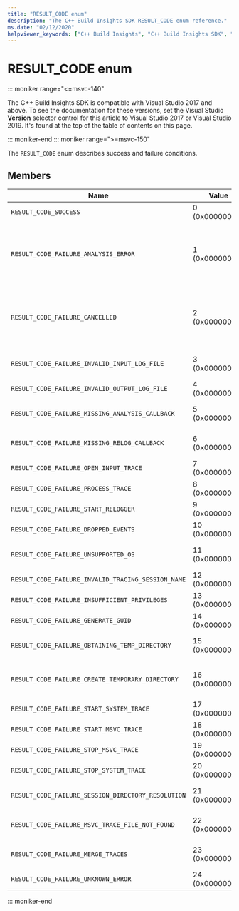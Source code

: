 ```yaml
---
title: "RESULT_CODE enum"
description: "The C++ Build Insights SDK RESULT_CODE enum reference."
ms.date: "02/12/2020"
helpviewer_keywords: ["C++ Build Insights", "C++ Build Insights SDK", "RESULT_CODE", "throughput analysis", "build time analysis", "vcperf.exe"]
---
```

# RESULT_CODE enum

::: moniker range="<=msvc-140"

The C++ Build Insights SDK is compatible with Visual Studio 2017 and above. To see the documentation for these versions, set the Visual Studio **Version** selector control for this article to Visual Studio 2017 or Visual Studio 2019. It's found at the top of the table of contents on this page.

::: moniker-end
::: moniker range=">=msvc-150"

The `RESULT_CODE` enum describes success and failure conditions.

## Members

| Name | Value | Description |
|--|--|--|
| `RESULT_CODE_SUCCESS` | 0 (0x00000000) | The operation was successful. |
| `RESULT_CODE_FAILURE_ANALYSIS_ERROR` | 1 (0x00000001) | One of your callback functions in [ANALYSIS_DESCRIPTOR](analysis-descriptor-struct.md) or [RELOG_DESCRIPTOR](relog-descriptor-struct.md) returned the `CALLBACK_CODE_ANALYSIS_FAILURE` value. This value is a member of the [CALLBACK_CODE](callback-code-enum.md) enum. |
| `RESULT_CODE_FAILURE_CANCELLED` | 2 (0x00000002) | One of your callback functions in [ANALYSIS_DESCRIPTOR](analysis-descriptor-struct.md) or [RELOG_DESCRIPTOR](relog-descriptor-struct.md) returned the `CALLBACK_CODE_ANALYSIS_CANCEL` value. This value is a member of the [CALLBACK_CODE](callback-code-enum.md) enum. |
| `RESULT_CODE_FAILURE_INVALID_INPUT_LOG_FILE` | 3 (0x00000003) | The input Event Tracing for Windows (ETW) trace specified is invalid. |
| `RESULT_CODE_FAILURE_INVALID_OUTPUT_LOG_FILE` | 4 (0x00000004) | The output ETW trace specified is invalid. |
| `RESULT_CODE_FAILURE_MISSING_ANALYSIS_CALLBACK` | 5 (0x00000005) | The [ANALYSIS_CALLBACKS](analysis-callbacks-struct.md) structure was not initialized correctly. |
| `RESULT_CODE_FAILURE_MISSING_RELOG_CALLBACK` | 6 (0x00000006) | The [RELOG_CALLBACKS](relog-callbacks-struct.md) structure was not initialized correctly. |
| `RESULT_CODE_FAILURE_OPEN_INPUT_TRACE` | 7 (0x00000007) | Failed to open the input ETW trace. |
| `RESULT_CODE_FAILURE_PROCESS_TRACE` | 8 (0x00000008) | An error occurred while processing the input ETW trace. |
| `RESULT_CODE_FAILURE_START_RELOGGER` | 9 (0x00000009) | An error occurred when trying to start the relogging session. |
| `RESULT_CODE_FAILURE_DROPPED_EVENTS` | 10 (0x0000000A) | The input ETW trace is missing important events. |
| `RESULT_CODE_FAILURE_UNSUPPORTED_OS` | 11 (0x0000000B) | You are using C++ Build Insights on an unsupported version of Windows. |
| `RESULT_CODE_FAILURE_INVALID_TRACING_SESSION_NAME` | 12 (0x0000000C) | The provided session name is invalid. |
| `RESULT_CODE_FAILURE_INSUFFICIENT_PRIVILEGES` | 13 (0x0000000D) | This operation requires administrator privileges. |
| `RESULT_CODE_FAILURE_GENERATE_GUID` | 14 (0x0000000E) | An error occurred while generating a GUID. |
| `RESULT_CODE_FAILURE_OBTAINING_TEMP_DIRECTORY` | 15 (0x0000000F) | An error occurred while trying to determine the temporary directory path. |
| `RESULT_CODE_FAILURE_CREATE_TEMPORARY_DIRECTORY` | 16 (0x00000010) | An error occurred while trying to create a temporary directory for the tracing session being started. |
| `RESULT_CODE_FAILURE_START_SYSTEM_TRACE` | 17 (0x00000011) | An error occurred when trying to start the system trace. |
| `RESULT_CODE_FAILURE_START_MSVC_TRACE` | 18 (0x00000012) | An error occurred when trying to start the MSVC trace. |
| `RESULT_CODE_FAILURE_STOP_MSVC_TRACE` | 19 (0x00000013) | An error occurred when trying to stop the MSVC trace. |
| `RESULT_CODE_FAILURE_STOP_SYSTEM_TRACE` | 20 (0x00000014) | An error occurred when trying to start the system trace. |
| `RESULT_CODE_FAILURE_SESSION_DIRECTORY_RESOLUTION` | 21 (0x00000015) | A trace was stopped but the tracing session's temporary directory cannot be found. |
| `RESULT_CODE_FAILURE_MSVC_TRACE_FILE_NOT_FOUND` | 22 (0x00000016) | The trace file for the MSVC trace being stopped cannot be found. |
| `RESULT_CODE_FAILURE_MERGE_TRACES` | 23 (0x00000017) | An error occurred when merging traces using Kernel Trace Control. |
| `RESULT_CODE_FAILURE_UNKNOWN_ERROR` | 24 (0x00000018) | An unknown error occurred. |

::: moniker-end
